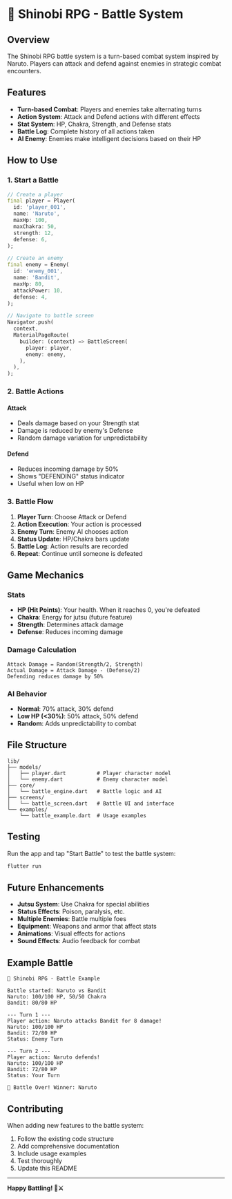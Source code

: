 # 🥷 Shinobi RPG - Battle System

## Overview

The Shinobi RPG battle system is a turn-based combat system inspired by Naruto. Players can attack and defend against enemies in strategic combat encounters.

## Features

- **Turn-based Combat**: Players and enemies take alternating turns
- **Action System**: Attack and Defend actions with different effects
- **Stat System**: HP, Chakra, Strength, and Defense stats
- **Battle Log**: Complete history of all actions taken
- **AI Enemy**: Enemies make intelligent decisions based on their HP

## How to Use

### 1. Start a Battle

```dart
// Create a player
final player = Player(
  id: 'player_001',
  name: 'Naruto',
  maxHp: 100,
  maxChakra: 50,
  strength: 12,
  defense: 6,
);

// Create an enemy
final enemy = Enemy(
  id: 'enemy_001',
  name: 'Bandit',
  maxHp: 80,
  attackPower: 10,
  defense: 4,
);

// Navigate to battle screen
Navigator.push(
  context,
  MaterialPageRoute(
    builder: (context) => BattleScreen(
      player: player,
      enemy: enemy,
    ),
  ),
);
```

### 2. Battle Actions

#### Attack
- Deals damage based on your Strength stat
- Damage is reduced by enemy's Defense
- Random damage variation for unpredictability

#### Defend
- Reduces incoming damage by 50%
- Shows "DEFENDING" status indicator
- Useful when low on HP

### 3. Battle Flow

1. **Player Turn**: Choose Attack or Defend
2. **Action Execution**: Your action is processed
3. **Enemy Turn**: Enemy AI chooses action
4. **Status Update**: HP/Chakra bars update
5. **Battle Log**: Action results are recorded
6. **Repeat**: Continue until someone is defeated

## Game Mechanics

### Stats

- **HP (Hit Points)**: Your health. When it reaches 0, you're defeated
- **Chakra**: Energy for jutsu (future feature)
- **Strength**: Determines attack damage
- **Defense**: Reduces incoming damage

### Damage Calculation

```
Attack Damage = Random(Strength/2, Strength)
Actual Damage = Attack Damage - (Defense/2)
Defending reduces damage by 50%
```

### AI Behavior

- **Normal**: 70% attack, 30% defend
- **Low HP (<30%)**: 50% attack, 50% defend
- **Random**: Adds unpredictability to combat

## File Structure

```
lib/
├── models/
│   ├── player.dart          # Player character model
│   └── enemy.dart           # Enemy character model
├── core/
│   └── battle_engine.dart   # Battle logic and AI
├── screens/
│   └── battle_screen.dart   # Battle UI and interface
└── examples/
    └── battle_example.dart  # Usage examples
```

## Testing

Run the app and tap "Start Battle" to test the battle system:

```bash
flutter run
```

## Future Enhancements

- **Jutsu System**: Use Chakra for special abilities
- **Status Effects**: Poison, paralysis, etc.
- **Multiple Enemies**: Battle multiple foes
- **Equipment**: Weapons and armor that affect stats
- **Animations**: Visual effects for actions
- **Sound Effects**: Audio feedback for combat

## Example Battle

```
🥷 Shinobi RPG - Battle Example

Battle started: Naruto vs Bandit
Naruto: 100/100 HP, 50/50 Chakra
Bandit: 80/80 HP

--- Turn 1 ---
Player action: Naruto attacks Bandit for 8 damage!
Naruto: 100/100 HP
Bandit: 72/80 HP
Status: Enemy Turn

--- Turn 2 ---
Player action: Naruto defends!
Naruto: 100/100 HP
Bandit: 72/80 HP
Status: Your Turn

🎉 Battle Over! Winner: Naruto
```

## Contributing

When adding new features to the battle system:

1. Follow the existing code structure
2. Add comprehensive documentation
3. Include usage examples
4. Test thoroughly
5. Update this README

---

**Happy Battling! 🥷⚔️**
